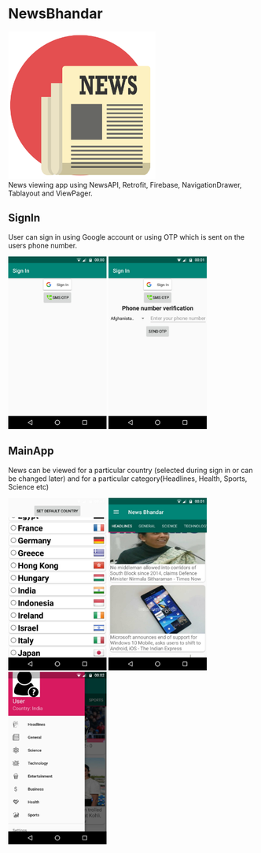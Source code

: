 # NewsBhandar
<img src="https://github.com/KaustubhKekre/NewsBhandar/blob/master/app/src/main/res/drawable/newslogo.png" height="300" width="300"/><br/>
News viewing app using NewsAPI, Retrofit, Firebase, NavigationDrawer, Tablayout and ViewPager.

## SignIn

User can sign in using Google account or using OTP which is sent on the users phone number.

<img src="https://github.com/KaustubhKekre/NewsBhandar/blob/master/signInPage.jpeg" height="350" width="200"/>  <img src="https://github.com/KaustubhKekre/NewsBhandar/blob/master/phoneSignIn.jpeg" height="350" width="200"/>
<br/>

## MainApp

News can be viewed for a particular country (selected during sign in or can be changed later) and for a particular category(Headlines, Health, Sports, Science  etc)

<img src="https://github.com/KaustubhKekre/NewsBhandar/blob/master/countrySelection.jpeg" height="350" width="200"/>  <img src="https://github.com/KaustubhKekre/NewsBhandar/blob/master/mainPage2.jpeg" height="350" width="200"/>  <img src="https://github.com/KaustubhKekre/NewsBhandar/blob/master/NavDrawer.jpeg" height="350" width="200"/>





